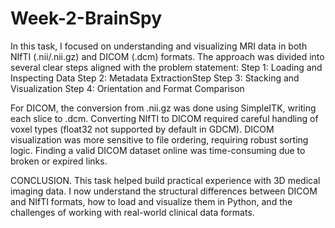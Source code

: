 # Week-2-BrainSpy
In this task, I focused on understanding and visualizing MRI data in both NIfTI (.nii/.nii.gz) and DICOM (.dcm) formats. The approach was divided into several clear steps aligned with the problem statement:
Step 1: Loading and Inspecting Data
Step 2: Metadata ExtractionStep 
Step 3: Stacking and Visualization
Step 4: Orientation and Format Comparison

For DICOM, the conversion from .nii.gz was done using SimpleITK, writing each slice to .dcm.
Converting NIfTI to DICOM required careful handling of voxel types (float32 not supported by default in GDCM).
DICOM visualization was more sensitive to file ordering, requiring robust sorting logic.
Finding a valid DICOM dataset online was time-consuming due to broken or expired links.

CONCLUSION.
This task helped build practical experience with 3D medical imaging data. I now understand the structural differences between DICOM and NIfTI formats, how to load and visualize them in Python, and the challenges of working with real-world clinical data formats.
